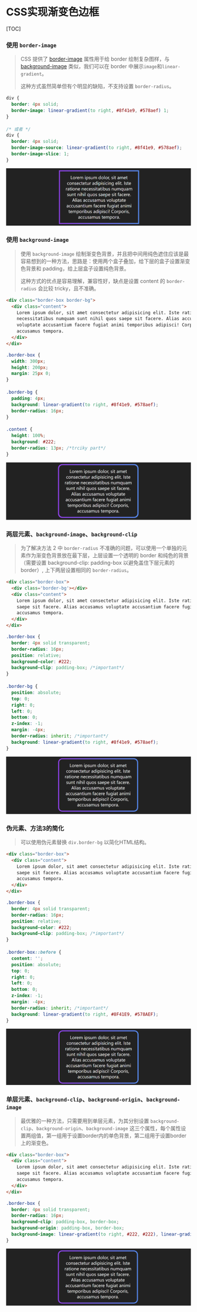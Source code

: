 # CSS实现渐变色边框

[TOC]

### 使用 `border-image`

> CSS 提供了 [border-image](https://link.segmentfault.com/?enc=B6sXaLywjHWCJnwJH6N9Vg%3D%3D.oBdjFja7MKhxnDMyBJCm63JojVi7eIwTLSTFCn1I9Xwn2uIe4t85QGaVmHVUr5yRqw0dd1xkuPhqwWBcwSNHig%3D%3D) 属性用于给 border 绘制复杂图样，与 [background-image](https://link.segmentfault.com/?enc=95WrsHsK8lVj7O91sXBKJw%3D%3D.kHmErcZZ1R3eW87aC6%2FREQ0MyD9vjIsuZE%2BUr0MgaDHM3qAI5JNSrLmOhDnEmYxoyzMZ5rD1vV%2FX2WflaPw4qey6J5z7pLqObvsd7%2BA%2FpTQ%3D) 类似，我们可以在 border 中展示`image`和`linear-gradient`。
>
> 这种方式虽然简单但有个明显的缺陷，不支持设置 `border-radius`。

```css
div {
  border: 4px solid;
  border-image: linear-gradient(to right, #8f41e9, #578aef) 1;
}

/* 或者 */
div {
  border: 4px solid;
  border-image-source: linear-gradient(to right, #8f41e9, #578aef);
  border-image-slice: 1;
}
```

![](images/14.png)



### 使用 `background-image`

> 使用 `background-image` 绘制渐变色背景，并且把中间用纯色遮住应该是最容易想到的一种方法，思路是：使用两个盒子叠加，给下层的盒子设置渐变色背景和 padding，给上层盒子设置纯色背景。
>
> 这种方式的优点是容易理解，兼容性好，缺点是设置 content 的 `border-radius` 会比较 tricky，且不准确。

```html
<div class="border-box border-bg">
  <div class="content">
    Lorem ipsum dolor, sit amet consectetur adipisicing elit. Iste ratione
    necessitatibus numquam sunt nihil quos saepe sit facere. Alias accusamus
    voluptate accusantium facere fugiat animi temporibus adipisci! Corporis,
    accusamus tempora.
  </div>
</div>
```

```css
.border-box {
  width: 300px;
  height: 200px;
  margin: 25px 0;
}

.border-bg {
  padding: 4px;
  background: linear-gradient(to right, #8f41e9, #578aef);
  border-radius: 16px;
}

.content {
  height: 100%;
  background: #222;
  border-radius: 13px; /*trciky part*/
}
```

![](images/15.png)



### 两层元素、`background-image`、`background-clip`

> 为了解决方法 2 中 `border-radius` 不准确的问题，可以使用一个单独的元素作为渐变色背景放在最下层，上层设置一个透明的 border 和纯色的背景（需要设置 background-clip: padding-box 以避免盖住下层元素的 border）, 上下两层设置相同的 `border-radius`。

```html
<div class="border-box">
  <div class='border-bg'></div>
  <div class="content">
    Lorem ipsum dolor, sit amet consectetur adipisicing elit. Iste ratione necessitatibus numquam sunt nihil quos
    saepe sit facere. Alias accusamus voluptate accusantium facere fugiat animi temporibus adipisci! Corporis,
    accusamus tempora.
  </div>
</div>
```

```css
.border-box {
  border: 4px solid transparent;
  border-radius: 16px;
  position: relative;
  background-color: #222;
  background-clip: padding-box; /*important*/
}

.border-bg {
  position: absolute;
  top: 0;
  right: 0;
  left: 0;
  bottom: 0;
  z-index: -1;
  margin: -4px;
  border-radius: inherit; /*important*/ 
  background: linear-gradient(to right, #8f41e9, #578aef);
}
```

![](images/16.png)



### 伪元素、方法3的简化

> 可以使用伪元素替换 `div.border-bg` 以简化HTML结构。

```html
<div class="border-box">
  <div class="content">
    Lorem ipsum dolor, sit amet consectetur adipisicing elit. Iste ratione necessitatibus numquam sunt nihil quos
    saepe sit facere. Alias accusamus voluptate accusantium facere fugiat animi temporibus adipisci! Corporis,
    accusamus tempora.
  </div>
</div>
```

```css
.border-box {
  border: 4px solid transparent;
  border-radius: 16px;
  position: relative;
  background-color: #222;
  background-clip: padding-box; /*important*/
}

.border-box::before {
  content: '';
  position: absolute;
  top: 0;
  right: 0;
  left: 0;
  bottom: 0;
  z-index: -1;
  margin: -4px;
  border-radius: inherit; /*important*/
  background: linear-gradient(to right, #8F41E9, #578AEF);
}
```

![](images/17.png)



### 单层元素、`background-clip`、`background-origin`、`background-image`

> 最优雅的一种方法，只需要用到单层元素，为其分别设置 `background-clip`、`background-origin`、`background-image` 这三个属性，每个属性设置两组值，第一组用于设置border内的单色背景，第二组用于设置border上的渐变色。

```html
<div class="border-box">
  <div class="content">
    Lorem ipsum dolor, sit amet consectetur adipisicing elit. Iste ratione necessitatibus numquam sunt nihil quos
    saepe sit facere. Alias accusamus voluptate accusantium facere fugiat animi temporibus adipisci! Corporis,
    accusamus tempora.
  </div>
</div>
```

```css
.border-box {
  border: 4px solid transparent;
  border-radius: 16px;
  background-clip: padding-box, border-box;
  background-origin: padding-box, border-box;
  background-image: linear-gradient(to right, #222, #222), linear-gradient(90deg, #8F41E9, #578AEF);
}
```

![](images/18.png)